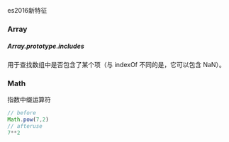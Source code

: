 es2016新特征

### Array

##### Array.prototype.includes
用于查找数组中是否包含了某个项（与 indexOf 不同的是，它可以包含 NaN）。

### Math

指数中缀运算符

```js
// before
Math.pow(7,2)
// afteruse 
7**2
```
